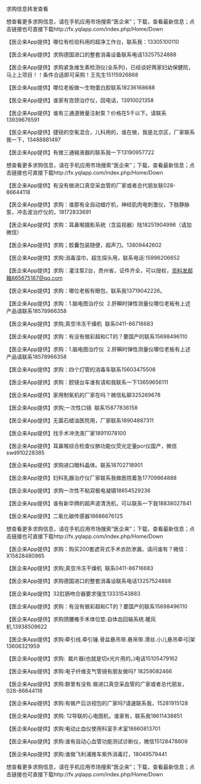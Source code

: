 求购信息转发查看

想查看更多求购信息，请在手机应用市场搜索“医企来”；下载，查看最新信息；点击链接也可直接下载http://fx.yqlapp.com/index.php/Home/Down  


【医企来App提供】哪位有检验科用的超净工作台，联系我：13305100110



【医企来App提供】求购德国进口的整套消毒设备联系电话13257524888



【医企来App提供】求购紧急维生素检测仪\(全系列\)，已经谈好两家妇幼保健院，马上上项目！！条件合适即可采购！王先生15115926868



【医企来App提供】哪位老板做～生物蛋白胶联系18236168688



【医企来App提供】谁家有宫颈治疗仪，回电话，13910021358



【医企来App提供】谁有三通道微量注射泵？价格在5千以下。请联系13939676591



【医企来App提供】捷锐的空氧混合，儿科用的，谁在做，我是北京区，厂家联系我一下，13488881497



【医企来App提供】有做三通输液器的联系我一下13190957722



想查看更多求购信息，请在手机应用市场搜索“医企来”；下载，查看最新信息；点击链接也可直接下载http://fx.yqlapp.com/index.php/Home/Down



【医企来App提供】有没有做进口真空采血管的厂家或者总代朋友联028-86644118



【医企来App提供】求购：谁那有全自动蜡疗机，神经肌肉电刺激仪，下肢静脉泵，冲击波治疗仪的，18172833691



【医企来App提供】求购：耳鼻喉摄影系统（含监视器）陆18251904996（请加微信）



【医企来App提供】求购；胶囊包装随便，超声刀。13809442602



【医企来App提供】求购:消毒湿巾，超生探头用，联系电话:15996206652



【医企来App提供】求购：灌注泵2台，贵州省，证件齐全，可以授权，资料发邮箱865675187@qq.com



【医企来App提供】求购：哪位老板有眼包，联系我13719042226。



【医企来App提供】求购：1.脑电图治疗仪  2.肝瞬时弹性测量仪哪位老板有上述产品请联系18578966358



【医企来App提供】求购;真空冷冻干燥机  联系0411-86716683  



【医企来App提供】求购：有没有做彩超和CT的？要国产的联系15698496110



【医企来App提供】求购：1.脑电图治疗仪  2.肝瞬时弹性测量仪哪位老板有上述产品请联系18578966358



【医企来App提供】求购：四个灯管的消毒车联系15603475508



【医企来App提供】求购：腔镜台车谁有请和我联系一下13659656111



【医企来App提供】家用制氧机的厂家在吗？微信私聊325269678



【医企来App提供】求购;一次性口镜  联系15877836158



【医企来App提供】无菌石蜡油医院用，厂家联系18904887311



【医企来App提供】找手术冲洗液厂家18911078100



【医企来App提供】耳鼻喉综合检查仪肺功能仪荧光定量pcr仪国产，微信swd910228385



【医企来App提供】求购进口眼科晶体。联系18702718901



【医企来App提供】妇科乳腺治疗仪厂家联系我做医院着急17709864888



【医企来App提供】求购一次性不粘双极电凝镊18654529236



【医企来App提供】谁有新华牌的超声波清洗机，可以联系一下我18838027841



【医企来App提供】二氧化碳传感器18686676125

想查看更多求购信息，请在手机应用市场搜索“医企来”；下载，查看最新信息；点击链接也可直接下载http://fx.yqlapp.com/index.php/Home/Down

【医企来App提供】求购：购买200套遮背式手术衣防渗漏，请问谁有？微信：X15828480965



【医企来App提供】求购;真空冷冻干燥机  联系0411-86716683



【医企来App提供】求购德国进口的整套消毒设联系电话13257524888



【医企来App提供】32肛肠吻合器要求强生13331543883



【医企来App提供】求购：有没有做彩超和CT的？要国产的联系15698496110



【医企来App提供】求购颈腰椎手禾体位垫.自体血回输系统.暖风机.13938509622



【医企来App提供】求购:牵引线.牵引锤.骨盆悬吊带.悬帛带.滑丝.小儿悬吊牵弓\|架13606321959



【医企来App提供】求购:  裁片器\(也就是切x光片用的。\)电话15105479162



【医企来App提供】求购:电子纤维支气管镜有朋友做吗? 18259082466



【医企来App提供】求购:群里有没有.做进口真空采血管的广家或者总代朋友，028-86644118



【医企来App提供】求购:有做产后访视包的广家吗?请速联系我，15281915128



【医企来App提供】求购: 12导联的心电图机，谁家有，联系我18611438851



【医企来App提供】求购:电动止血仪使用科室手术室18660813701



【医企来App提供】求购:谁有自动心血管功能测试诊断仪，微信15128478809



【医企来App提供】求购:谁做飞利浦推车紫外消毒灯，18049579441



想查看更多求购信息，请在手机应用市场搜索“医企来”；下载，查看最新信息；点击链接也可直接下载http://fx.yqlapp.com/index.php/Home/Down



